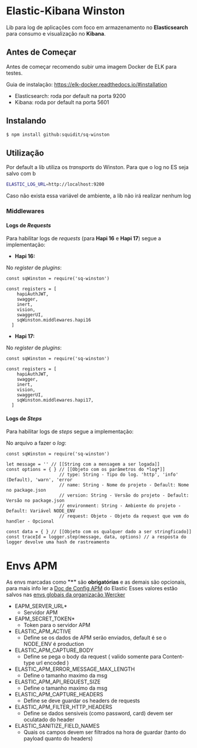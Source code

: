 # Elastic-Kibana Winston

Lib para log de aplicações com foco em armazenamento no **Elasticsearch** para consumo e visualização no **Kibana**.

## Antes de Começar

Antes de começar recomendo subir uma imagem Docker de ELK para testes.

Guia de instalação: https://elk-docker.readthedocs.io/#installation

- Elasticsearch: roda por default na porta 9200
- Kibana: roda por default na porta 5601

## Instalando

```sh
$ npm install github:squidit/sq-winston
```

## Utilização

Por default a lib utiliza os *transports* do Winston. Para que o log no ES seja salvo com b

```sh
ELASTIC_LOG_URL=http://localhost:9200
```

Caso não exista essa variável de ambiente, a lib não irá realizar nenhum log

### Middlewares

#### Logs de *Requests*
Para habilitar logs de *requests* (para **Hapi 16** e **Hapi 17**) segue a implementação:

- **Hapi 16:**

No *register* de *plugins*:

```
const sqWinston = require('sq-winston')

const registers = [
    hapiAuthJWT,
    swagger,
    inert,
    vision,
    swaggerUI,
    sqWinston.middlewares.hapi16
  ]
```
- **Hapi 17:**

No *register* de *plugins*:

```
const sqWinston = require('sq-winston')

const registers = [
    hapiAuthJWT,
    swagger,
    inert,
    vision,
    swaggerUI,
    sqWinston.middlewares.hapi17,
  ]
```

#### Logs de *Steps*
Para habilitar logs de *steps* segue a implementação:

No arquivo a fazer o *log*:

```
const sqWinston = require('sq-winston')

let message = '' // [[String com a mensagem a ser logada]]
const options = { } // [[Objeto com os parâmetros do *log*]]
                    // type: String - Tipo do log. 'http', 'info' (Default), 'warn', 'error
                    // name: String - Nome do projeto - Default: Nome no package.json
                    // version: String - Versão do projeto - Default: Versão no package.json
                    // environment: String - Ambiente do projeto - Default: Variável NODE_ENV
                    // request: Objeto - Objeto da request que vem do handler - Opcional

const data = { } // [[Objeto com os qualquer dado a ser stringficado]]
const traceId = logger.step(message, data, options) // a resposta do logger devolve uma hash de rastreamento
```

# Envs APM
As envs marcadas como **"*"** são **obrigatórias** e as demais são opcionais, para mais info ler a [Doc de Config APM](https://www.elastic.co/guide/en/apm/agent/nodejs/current/configuration.html) do Elastic
Esses valores estão salvos nas [envs globais da organização Wercker](https://app.wercker.com/organizations/Squid/settings/envvars) 

- EAPM_SERVER_URL*
  - Servidor APM
- EAPM_SECRET_TOKEN*
  - Token para o servidor APM
- ELASTIC_APM_ACTIVE
  - Define se os dados de APM serão enviados, default é se o NODE_ENV é production
- ELASTIC_APM_CAPTURE_BODY
  - Define se pega o body da request ( valido somente para Content-type url encoded )
- ELASTIC_APM_ERROR_MESSAGE_MAX_LENGTH
  - Define o tamanho maximo da msg
- ELASTIC_APM_API_REQUEST_SIZE
  - Define o tamanho maximo da msg
- ELASTIC_APM_CAPTURE_HEADERS
  - Define se deve guardar os headers de requests
- ELASTIC_APM_FILTER_HTTP_HEADERS
  - Define se dados sensiveis (como password, card) devem ser oculatado do header
- ELASTIC_SANITIZE_FIELD_NAMES
  - Quais os campos devem ser filtrados na hora de guardar (tanto do payload quanto do headers)
